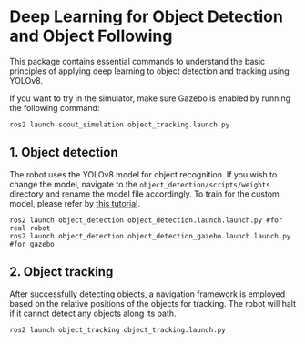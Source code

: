 # Deep Learning for Object Detection and Object Following
This package contains essential commands to understand the basic principles of applying deep learning to object detection and tracking using YOLOv8.

If you want to try in the simulator, make sure Gazebo is enabled by running the following command:
```
ros2 launch scout_simulation object_tracking.launch.py
```
## 1. Object detection
The robot uses the YOLOv8 model for object recognition. If you wish to change the model, navigate to the ``object_detection/scripts/weights`` directory and rename the model file accordingly. To train for the custom model, please refer by [this tutorial](../train_model_yolov8).

```
ros2 launch object_detection object_detection.launch.launch.py #for real robot
ros2 launch object_detection object_detection_gazebo.launch.launch.py #for gazebo
```
## 2. Object tracking
After successfully detecting objects, a navigation framework is employed based on the relative positions of the objects for tracking. The robot will halt if it cannot detect any objects along its path.
```
ros2 launch object_tracking object_tracking.launch.py 
```